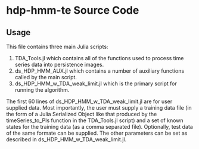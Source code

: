 # hdp-hmm-te Source Code

## Usage

This file contains three main Julia scripts:

1) TDA_Tools.jl which contains all of the functions used to process time series data into persistence images.
2) ds_HDP_HMM_AUX.jl which contains a number of auxiliary functions called by the main script.
3) ds_HDP_HMM_w_TDA_weak_limit.jl which is the primary script for running the algorithm.

The first 60 lines of ds_HDP_HMM_w_TDA_weak_limit.jl are for user supplied data.  Most importantly, the user must supply a training data file (in the form of a Julia Serialized Object like that produced by the timeSeries_to_PIs function in the TDA_Tools.jl script) and a set of known states for the training data (as a comma separated file).  Optionally, test data of the same formate can be supplied.  The other parameters can be set as described in ds_HDP_HMM_w_TDA_weak_limit.jl.
